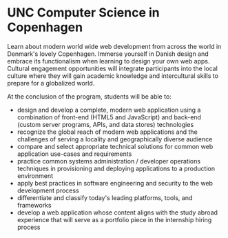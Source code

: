 # UNC Computer Science in Copenhagen

Learn about modern world wide web development from across the world in Denmark's lovely Copenhagen. Immerse yourself in Danish design and embrace its functionalism when learning to design your own web apps. Cultural engagement opportunities will integrate participants into the local culture where they will gain academic knowledge and intercultural skills to prepare for a globalized world.

At the conclusion of the program, students will be able to:

* design and develop a complete, modern web application using a combination of front-end (HTML5 and JavaScript) and back-end (custom server programs, APIs, and data stores) technologies
* recognize the global reach of modern web applications and the challenges of serving a locality and geographically diverse audience
* compare and select appropriate technical solutions for common web application use-cases and requirements
* practice common systems administration / developer operations techniques in provisioning and deploying applications to a production environment
* apply best practices in software engineering and security to the web development process
* differentiate and classify today's leading platforms, tools, and frameworks
* develop a web application whose content aligns with the study abroad experience that will serve as a portfolio piece in the internship hiring process